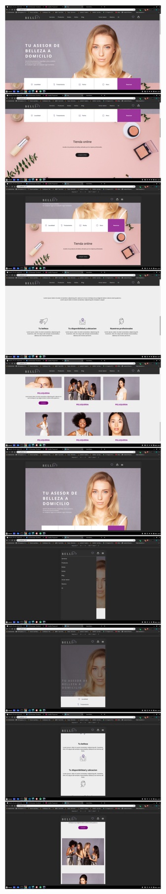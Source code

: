 ![](./s-1.png)
![](./s-2.png)
![](./s-3.png)
![](./s-4.png)
![](./s-5.png)
![](./s-6.png)
![](./s-7.png)
![](./s-8.png)
![](./s-9.png)
![](./s-10.png)